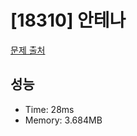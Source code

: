 # [18310] 안테나

[문제 출처](https://www.acmicpc.net/problem/18310)

## 성능

- Time: 28ms
- Memory: 3.684MB